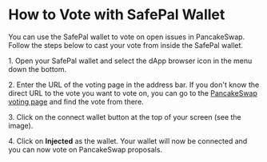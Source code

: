 # How to Vote with SafePal Wallet

You can use the SafePal wallet to vote on open issues in PancakeSwap. Follow the steps below to cast your vote from inside the SafePal wallet.

1\. Open your SafePal wallet and select the dApp browser icon in the menu down the bottom.

2\. Enter the URL of the voting page in the address bar. If you don't know the direct URL to the vote you want to vote on, you can go to the [PancakeSwap voting page](https://voting.pancakeswap.finance/) and find the vote from there.

3\. Click on the connect wallet button at the top of your screen (see the image).

4\. Click on **Injected** as the wallet. Your wallet will now be connected and you can now vote on PancakeSwap proposals.
